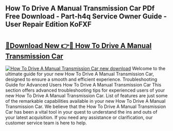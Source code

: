 ## How To Drive A Manual Transmission Car PDf Free Download - Part-h4q Service Owner Guide - User Repair Edition KoFXF

# <h2><a href="http://bc39077.oget.top/?id=How+To+Drive+A+Manual+Transmission+Car">🔗Download New 👉🔴 How To Drive A Manual Transmission Car</a></h2>

[![How To Drive A Manual Transmission Car new download](https://i.imgur.com/5g1atiW.png)](http://bc39077.oget.top/?id=How+To+Drive+A+Manual+Transmission+Car)
Welcome to the ultimate guide for your new How To Drive A Manual Transmission Car, designed to ensure a smooth and efficient experience. Troubleshooting Guide for Advanced Users How To Drive A Manual Transmission Car This section offers advanced troubleshooting tips for experienced users of your new How To Drive A Manual Transmission Car. List of features are just some of the remarkable capabilities available in your new How To Drive A Manual Transmission Car. We believe that the How To Drive A Manual Transmission Car has been a vital tool in your quest to understand the ins and outs of your latest acquisition. If you need any assistance or clarification, our customer service team is here to help.
